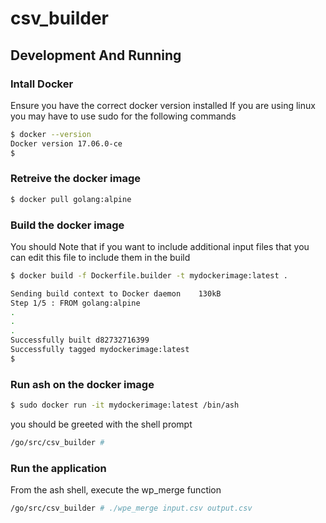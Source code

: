 # csv_builder

## Development And Running

### Intall Docker
Ensure you have the correct docker version installed
If you are using linux you may have to use sudo for the following commands
```sh
$ docker --version
Docker version 17.06.0-ce
$
```

### Retreive the docker image

```sh
$ docker pull golang:alpine
```

### Build the docker image

You should Note that if you want to include additional input files that you can edit this file to include them in the build
```sh
$ docker build -f Dockerfile.builder -t mydockerimage:latest .

Sending build context to Docker daemon    130kB
Step 1/5 : FROM golang:alpine
.
.
.
Successfully built d82732716399
Successfully tagged mydockerimage:latest
$
```

### Run ash on the docker image

```sh
$ sudo docker run -it mydockerimage:latest /bin/ash
```

you should be greeted with the shell prompt
```sh
/go/src/csv_builder #
```

### Run the application
From the ash shell, execute the wp_merge function

```sh
/go/src/csv_builder # ./wpe_merge input.csv output.csv
```
